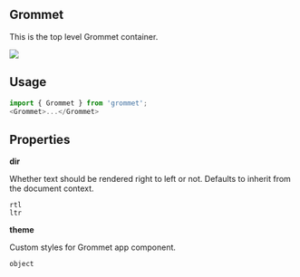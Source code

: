 ## Grommet
This is the top level Grommet container.

[![](https://codesandbox.io/static/img/play-codesandbox.svg)](https://codesandbox.io/s/github/grommet/grommet-site?initialpath=grommet&amp;module=%2Fscreens%2FGrommet.js)
## Usage

```javascript
import { Grommet } from 'grommet';
<Grommet>...</Grommet>
```

## Properties

**dir**

Whether text should be rendered right to left or not. Defaults to
      inherit from the document context.

```
rtl
ltr
```

**theme**

Custom styles for Grommet app component.

```
object
```
  